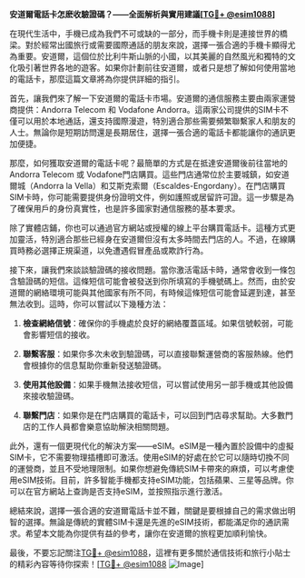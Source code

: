 **安道爾電話卡怎麽收驗證碼？——全面解析與實用建議[[TG💪+ @esim1088](https://t.me/s/esim1088)]**

在現代生活中，手機已成為我們不可或缺的一部分，而手機卡則是連接世界的橋梁。對於經常出國旅行或需要國際通話的朋友來說，選擇一張合適的手機卡顯得尤為重要。安道爾，這個位於比利牛斯山脈的小國，以其美麗的自然風光和獨特的文化吸引著世界各地的遊客。如果你計劃前往安道爾，或者只是想了解如何使用當地的電話卡，那麼這篇文章將為你提供詳細的指引。

首先，讓我們來了解一下安道爾的電話卡市場。安道爾的通信服務主要由兩家運營商提供：Andorra Telecom 和 Vodafone Andorra。這兩家公司提供的SIM卡不僅可以用於本地通話，還支持國際漫遊，特別適合那些需要頻繁聯繫家人和朋友的人士。無論你是短期訪問還是長期居住，選擇一張合適的電話卡都能讓你的通訊更加便捷。

那麼，如何獲取安道爾的電話卡呢？最簡單的方式是在抵達安道爾後前往當地的Andorra Telecom 或 Vodafone門店購買。這些門店通常位於主要城鎮，如安道爾城（Andorra la Vella）和艾斯克索爾（Escaldes-Engordany）。在門店購買SIM卡時，你可能需要提供身份證明文件，例如護照或居留許可證。這一步驟是為了確保用戶的身份真實性，也是許多國家對通信服務的基本要求。

除了實體店鋪，你也可以通過官方網站或授權的線上平台購買電話卡。這種方式更加靈活，特別適合那些已經身在安道爾但沒有太多時間去門店的人。不過，在線購買時務必選擇正規渠道，以免遭遇假冒產品或欺詐行為。

接下來，讓我們來談談驗證碼的接收問題。當你激活電話卡時，通常會收到一條包含驗證碼的短信。這條短信可能會被發送到你所填寫的手機號碼上。然而，由於安道爾的網絡環境可能與其他國家有所不同，有時候這條短信可能會延遲到達，甚至無法收到。這時，你可以嘗試以下幾種方法：

1. **檢查網絡信號**：確保你的手機處於良好的網絡覆蓋區域。如果信號較弱，可能會影響短信的接收。
   
2. **聯繫客服**：如果你多次未收到驗證碼，可以直接聯繫運營商的客服熱線。他們會根據你的信息幫助你重新發送驗證碼。

3. **使用其他設備**：如果手機無法接收短信，可以嘗試使用另一部手機或其他設備來接收驗證碼。

4. **聯繫門店**：如果你是在門店購買的電話卡，可以回到門店尋求幫助。大多數門店的工作人員都會樂意協助解決相關問題。

此外，還有一個更現代化的解決方案——eSIM。eSIM是一種內置於設備中的虛擬SIM卡，它不需要物理插槽即可激活。使用eSIM的好處在於它可以隨時切換不同的運營商，並且不受地理限制。如果你想避免傳統SIM卡帶來的麻煩，可以考慮使用eSIM技術。目前，許多智能手機都支持eSIM功能，包括蘋果、三星等品牌。你可以在官方網站上查詢是否支持eSIM，並按照指示進行激活。

總結來說，選擇一張合適的安道爾電話卡並不難，關鍵是要根據自己的需求做出明智的選擇。無論是傳統的實體SIM卡還是先進的eSIM技術，都能滿足你的通訊需求。希望本文能為你提供有益的參考，讓你在安道爾的旅程更加順利愉快。

最後，不要忘記關注[TG💪+ @esim1088](https://t.me/s/esim1088)，這裡有更多關於通信技術和旅行小貼士的精彩內容等待你探索！[[TG💪+ @esim1088](https://t.me/s/esim1088) ![Image](https://i.postimg.cc/4NQfJmqS/Snipaste-2025-05-13-00-14-12.png)]